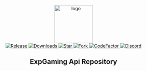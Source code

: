 <p align="center">
  <a href="https://explosivegaming.nl/">
    <img alt="logo" src="https://avatars2.githubusercontent.com/u/39745392?s=200&v=4" width="120">
  </a>
  <br>
  <a href="https://github.com/explosivegaming/api/tags">
    <img src="https://img.shields.io/github/tag/explosivegaming/backend.svg?label=Release" alt="Release">
  </a>
  <a href="https://github.com/explosivegaming/api/archive/master.zip">
    <img src="https://img.shields.io/github/downloads/explosivegaming/backend/total.svg?label=Downloads" alt="Downloads">
  </a>
  <a href="https://github.com/explosivegaming/api/stargazers">
    <img src="https://img.shields.io/github/stars/explosivegaming/backend.svg?label=Stars" alt="Star">
  </a>
  <a href="http://github.com/explosivegaming/api/fork">
    <img src="https://img.shields.io/github/forks/explosivegaming/backend.svg?label=Forks" alt="Fork">
  </a>
  <a href="https://www.codefactor.io/repository/github/explosivegaming/api">
    <img src="https://www.codefactor.io/repository/github/explosivegaming/api/badge" alt="CodeFactor">
  </a>
  <a href="https://discord.me/explosivegaming">
    <img src="https://discordapp.com/api/guilds/260843215836545025/widget.png?style=shield" alt="Discord">
  </a>
</p>
<h2 align="center">ExpGaming Api Repository</h2>
